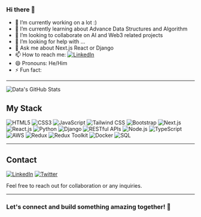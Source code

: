 ### Hi there 👋

- 🔭 I’m currently working on a lot :)
- 🌱 I’m currently learning about Advance Data Structures and Algorithm
- 👯 I’m looking to collaborate on AI and Web3 related projects
- 🤔 I’m looking for help with ...
- 💬 Ask me about Next.js React or Django
- 📫 How to reach me: [![LinkedIn](https://img.shields.io/badge/LinkedIn-Profile-blue?style=for-the-badge&logo=linkedin)](https://www.linkedin.com/in/data-bassey/)
- 😄 Pronouns: He/Him
- ⚡ Fun fact: 

---



![Data's GitHub Stats](https://readme-stats-fkq9.vercel.app/api?username=data-baze&show_icons=true&count_private=true&show=reviews,prs_merged,prs_merged_percentage&theme=radical)




## My Stack

![HTML5](https://img.shields.io/badge/HTML5-E34F26?style=for-the-badge&logo=html5&logoColor=white)
![CSS3](https://img.shields.io/badge/CSS3-1572B6?style=for-the-badge&logo=css3&logoColor=white)
![JavaScript](https://img.shields.io/badge/JavaScript-F7DF1E?style=for-the-badge&logo=javascript&logoColor=black)
![Tailwind CSS](https://img.shields.io/badge/Tailwind_CSS-38B2AC?style=for-the-badge&logo=tailwind-css&logoColor=white)
![Bootstrap](https://img.shields.io/badge/Bootstrap-563D7C?style=for-the-badge&logo=bootstrap&logoColor=white)
![Next.js](https://img.shields.io/badge/Next.js-000000?style=for-the-badge&logo=next.js&logoColor=white)
![React.js](https://img.shields.io/badge/React.js-61DAFB?style=for-the-badge&logo=react&logoColor=black)
![Python](https://img.shields.io/badge/Python-3776AB?style=for-the-badge&logo=python&logoColor=white)
![Django](https://img.shields.io/badge/Django-092E20?style=for-the-badge&logo=django&logoColor=white)
![RESTful APIs](https://img.shields.io/badge/RESTful_APIs-005571?style=for-the-badge)
![Node.js](https://img.shields.io/badge/Node.js-339933?style=for-the-badge&logo=node.js&logoColor=white)
![TypeScript](https://img.shields.io/badge/TypeScript-007ACC?style=for-the-badge&logo=typescript&logoColor=white)
![AWS](https://img.shields.io/badge/AWS-232F3E?style=for-the-badge&logo=amazon-aws&logoColor=white)
![Redux](https://img.shields.io/badge/Redux-764ABC?style=for-the-badge&logo=redux&logoColor=white)
![Redux Toolkit](https://img.shields.io/badge/Redux_Toolkit-764ABC?style=for-the-badge&logo=redux&logoColor=white)
![Docker](https://img.shields.io/badge/Docker-2496ED?style=for-the-badge&logo=docker&logoColor=white)
![SQL](https://img.shields.io/badge/SQL-003B57?style=for-the-badge&logo=postgresql&logoColor=white)


---

## Contact

[![LinkedIn](https://img.shields.io/badge/LinkedIn-Profile-blue?style=for-the-badge&logo=linkedin)](https://www.linkedin.com/in/data-bassey/)
[![Twitter](https://img.shields.io/badge/Twitter-Profile-blue?style=for-the-badge&logo=twitter)](https://twitter.com/Data_baze)

Feel free to reach out for collaboration or any inquiries.

---

### Let's connect and build something amazing together! 🚀
